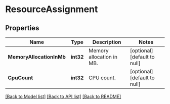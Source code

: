 # ResourceAssignment

## Properties
Name | Type | Description | Notes
------------ | ------------- | ------------- | -------------
**MemoryAllocationInMb** | **int32** | Memory allocation in MB.  | [optional] [default to null]
**CpuCount** | **int32** | CPU count.  | [optional] [default to null]

[[Back to Model list]](../README.md#documentation-for-models) [[Back to API list]](../README.md#documentation-for-api-endpoints) [[Back to README]](../README.md)

